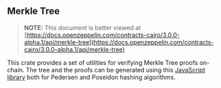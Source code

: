 ## Merkle Tree

> **NOTE:** This document is better viewed at [https://docs.openzeppelin.com/contracts-cairo/3.0.0-alpha.1/api/merkle-tree](https://docs.openzeppelin.com/contracts-cairo/3.0.0-alpha.1/api/merkle-tree)

This crate provides a set of utilities for verifying Merkle Tree proofs on-chain. The tree and the proofs can be
generated using this [JavaScript library](https://github.com/ericnordelo/strk-merkle-tree) both for Pedersen and Poseidon
hashing algorithms.
